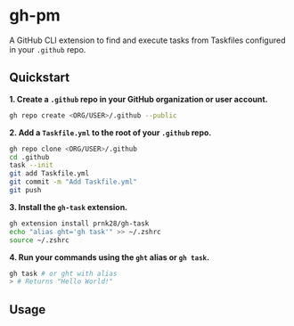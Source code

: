 # gh-pm

A GitHub CLI extension to find and execute tasks from Taskfiles configured in your `.github` repo.

## Quickstart

**1. Create a `.github` repo in your GitHub organization or user account.**

```bash
gh repo create <ORG/USER>/.github --public
```

**2. Add a `Taskfile.yml` to the root of your `.github` repo.**

```bash
gh repo clone <ORG/USER>/.github
cd .github
task --init
git add Taskfile.yml
git commit -m "Add Taskfile.yml"
git push
```

**3. Install the `gh-task` extension.**

```bash
gh extension install prnk28/gh-task
echo "alias ght='gh task'" >> ~/.zshrc
source ~/.zshrc
```

**4. Run your commands using the `ght` alias or `gh task`.**

```bash
gh task # or ght with alias
> # Returns "Hello World!"
```

## Usage
